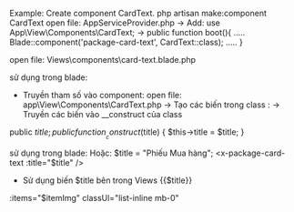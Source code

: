 Example: Create component CardText.
php artisan make:component CardText
open file: AppServiceProvider.php 
    -> Add: use App\View\Components\CardText; 
    -> public function boot(){
        .....
        Blade::component('package-card-text', CardText::class);
        .....
    }

open file: Views\components\card-text.blade.php

sử dụng trong blade: 
<x-package-card-text />

- Truyền tham số vào component:
open file: app\View\Components\CardText.php
-> Tạo các biến trong class :
-> Truyền các biến vào __construct của class 

public $title;
public function __construct($title)
{
    $this->title = $title;
}

sử dụng trong blade: 
        <x-package-card-text title="Phiếu Mua hàng" />
Hoặc:
    $title = "Phiếu Mua hàng";
    <x-package-card-text :title="$title" /> 
- Sử dụng biến $title bên trong Views
{{$title}}

:items="$itemImg" classUl="list-inline mb-0"